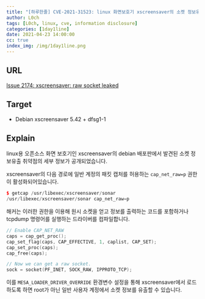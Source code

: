 ```yaml
---
title: "[하루한줄] CVE-2021-31523: linux 화면보호기 xscreensaver의 소켓 정보유출 취약점"
author: L0ch
tags: [L0ch, linux, cve, information disclosure]
categories: [1day1line]
date: 2021-04-23 14:00:00
cc: true
index_img: /img/1day1line.png
---
```


## URL

[Issue 2174: xscreensaver: raw socket leaked](https://bugs.chromium.org/p/project-zero/issues/detail?id=2174)

## Target

- Debian xscreensaver 5.42 + dfsg1-1

## Explain

linux용 오픈소스 화면 보호기인 xscreensaver의 debian 배포판에서 발견된 소켓 정보유출 취약점의 세부 정보가 공개되었습니다.

xscreensaver의 다음 경로에 일반 계정의 패킷 캡처를 허용하는 `cap_net_raw=p` 권한이 활성화되어있습니다.

```cpp
$ getcap /usr/libexec/xscreensaver/sonar
/usr/libexec/xscreensaver/sonar cap_net_raw=p
```

해커는 이러한 권한을 이용해 원시 소켓을 얻고 정보를 출력하는 코드를 포함하거나 tcpdump 명령어를 실행하는 드라이버를 컴파일합니다.

```c
// Enable CAP_NET_RAW
caps = cap_get_proc();
cap_set_flag(caps, CAP_EFFECTIVE, 1, caplist, CAP_SET);
cap_set_proc(caps);
cap_free(caps);

// Now we can get a raw socket.
sock = socket(PF_INET, SOCK_RAW, IPPROTO_TCP);
```

이를 `MESA_LOADER_DRIVER_OVERRIDE` 환경변수 설정을 통해 xscreensaver에서 로드하도록 하면 root가 아닌 일반 사용자 계정에서 소켓 정보를 유출할 수 있습니다.